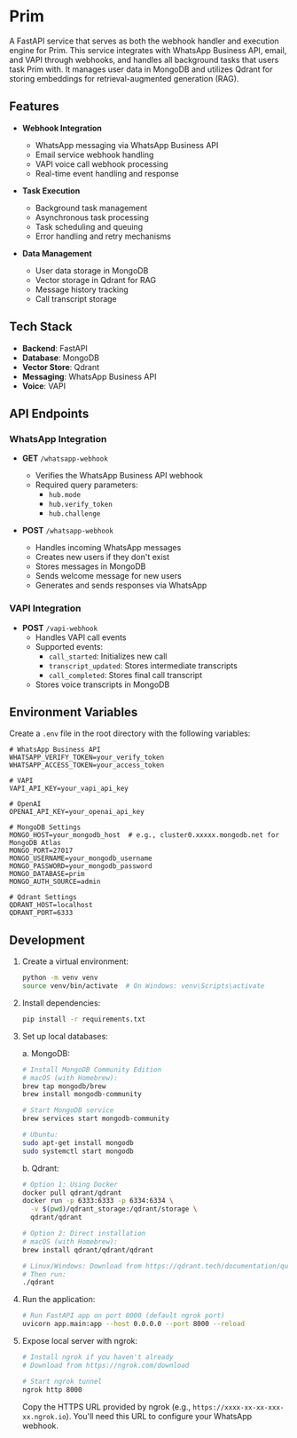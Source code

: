 # Prim

A FastAPI service that serves as both the webhook handler and execution engine for Prim. This service integrates with WhatsApp Business API, email, and VAPI through webhooks, and handles all background tasks that users task Prim with. It manages user data in MongoDB and utilizes Qdrant for storing embeddings for retrieval-augmented generation (RAG).

## Features

- **Webhook Integration**
  - WhatsApp messaging via WhatsApp Business API
  - Email service webhook handling
  - VAPI voice call webhook processing
  - Real-time event handling and response

- **Task Execution**
  - Background task management
  - Asynchronous task processing
  - Task scheduling and queuing
  - Error handling and retry mechanisms

- **Data Management**
  - User data storage in MongoDB
  - Vector storage in Qdrant for RAG
  - Message history tracking
  - Call transcript storage

## Tech Stack

- **Backend**: FastAPI
- **Database**: MongoDB
- **Vector Store**: Qdrant
- **Messaging**: WhatsApp Business API
- **Voice**: VAPI

## API Endpoints

### WhatsApp Integration

- **GET** `/whatsapp-webhook`
  - Verifies the WhatsApp Business API webhook
  - Required query parameters:
    - `hub.mode`
    - `hub.verify_token`
    - `hub.challenge`

- **POST** `/whatsapp-webhook`
  - Handles incoming WhatsApp messages
  - Creates new users if they don't exist
  - Stores messages in MongoDB
  - Sends welcome message for new users
  - Generates and sends responses via WhatsApp

### VAPI Integration

- **POST** `/vapi-webhook`
  - Handles VAPI call events
  - Supported events:
    - `call_started`: Initializes new call
    - `transcript_updated`: Stores intermediate transcripts
    - `call_completed`: Stores final call transcript
  - Stores voice transcripts in MongoDB

## Environment Variables

Create a `.env` file in the root directory with the following variables:

```env
# WhatsApp Business API
WHATSAPP_VERIFY_TOKEN=your_verify_token
WHATSAPP_ACCESS_TOKEN=your_access_token

# VAPI
VAPI_API_KEY=your_vapi_api_key

# OpenAI
OPENAI_API_KEY=your_openai_api_key

# MongoDB Settings
MONGO_HOST=your_mongodb_host  # e.g., cluster0.xxxxx.mongodb.net for MongoDB Atlas
MONGO_PORT=27017
MONGO_USERNAME=your_mongodb_username
MONGO_PASSWORD=your_mongodb_password
MONGO_DATABASE=prim
MONGO_AUTH_SOURCE=admin

# Qdrant Settings
QDRANT_HOST=localhost
QDRANT_PORT=6333
```

## Development

1. Create a virtual environment:
   ```bash
   python -m venv venv
   source venv/bin/activate  # On Windows: venv\Scripts\activate
   ```

2. Install dependencies:
   ```bash
   pip install -r requirements.txt
   ```

3. Set up local databases:

   a. MongoDB:
   ```bash
   # Install MongoDB Community Edition
   # macOS (with Homebrew):
   brew tap mongodb/brew
   brew install mongodb-community

   # Start MongoDB service
   brew services start mongodb-community

   # Ubuntu:
   sudo apt-get install mongodb
   sudo systemctl start mongodb
   ```

   b. Qdrant:
   ```bash
   # Option 1: Using Docker
   docker pull qdrant/qdrant
   docker run -p 6333:6333 -p 6334:6334 \
     -v $(pwd)/qdrant_storage:/qdrant/storage \
     qdrant/qdrant

   # Option 2: Direct installation
   # macOS (with Homebrew):
   brew install qdrant/qdrant/qdrant

   # Linux/Windows: Download from https://qdrant.tech/documentation/quick_start/
   # Then run:
   ./qdrant
   ```

4. Run the application:
   ```bash
   # Run FastAPI app on port 8000 (default ngrok port)
   uvicorn app.main:app --host 0.0.0.0 --port 8000 --reload
   ```

5. Expose local server with ngrok:
   ```bash
   # Install ngrok if you haven't already
   # Download from https://ngrok.com/download

   # Start ngrok tunnel
   ngrok http 8000
   ```

   Copy the HTTPS URL provided by ngrok (e.g., `https://xxxx-xx-xx-xxx-xx.ngrok.io`).
   You'll need this URL to configure your WhatsApp webhook.
